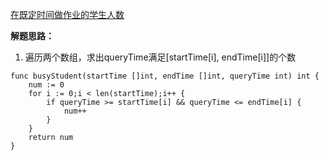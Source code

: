 [在既定时间做作业的学生人数](https://leetcode-cn.com/problems/number-of-students-doing-homework-at-a-given-time/)

**解题思路：**

1. 遍历两个数组，求出queryTime满足[startTime[i], endTime[i]]的个数

```golang
func busyStudent(startTime []int, endTime []int, queryTime int) int {
	num := 0
	for i := 0;i < len(startTime);i++ {
		if queryTime >= startTime[i] && queryTime <= endTime[i] {
			num++
		}
	}
	return num
}
```